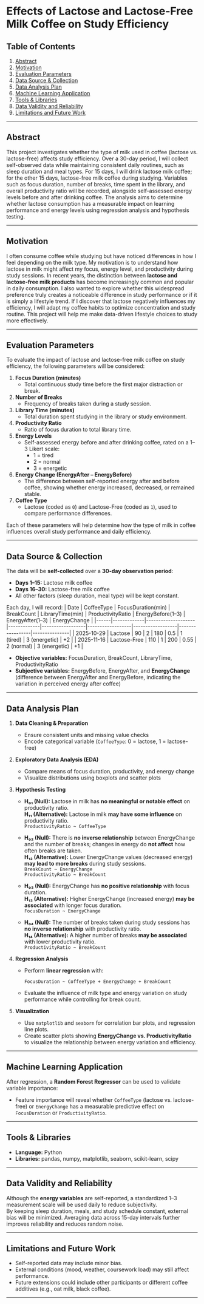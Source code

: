 # Effects of Lactose and Lactose-Free Milk Coffee on Study Efficiency

## Table of Contents
1. [Abstract](#abstract)
2. [Motivation](#motivation)
3. [Evaluation Parameters](#evaluation-parameters)
4. [Data Source & Collection](#data-source--collection)
5. [Data Analysis Plan](#data-analysis-plan)
6. [Machine Learning Application](#machine-learning-application)
7. [Tools & Libraries](#tools--libraries)
8. [Data Validity and Reliability](#data-validity-and-reliability)
9. [Limitations and Future Work](#limitations-and-future-work)

---

## Abstract
This project investigates whether the type of milk used in coffee (lactose vs. lactose-free) affects study efficiency. Over a 30-day period, I will collect self-observed data while maintaining consistent daily routines, such as sleep duration and meal types. For 15 days, I will drink lactose milk coffee; for the other 15 days, lactose-free milk coffee during studying. Variables such as focus duration, number of breaks, time spent in the library, and overall productivity ratio will be recorded, alongside self-assessed energy levels before and after drinking coffee. The analysis aims to determine whether lactose consumption has a measurable impact on learning performance and energy levels using regression analysis and hypothesis testing.

---

## Motivation
I often consume coffee while studying but have noticed differences in how I feel depending on the milk type. My motivation is to understand how lactose in milk might affect my focus, energy level, and productivity during study sessions. In recent years, the distinction between **lactose and lactose-free milk products** has become increasingly common and popular in daily consumption. I also wanted to explore whether this widespread preference truly creates a noticeable difference in study performance or if it is simply a lifestyle trend. If I discover that lactose negatively influences my efficiency, I will adapt my coffee habits to optimize concentration and study routine. This project will help me make data-driven lifestyle choices to study more effectively.

---

## Evaluation Parameters

To evaluate the impact of lactose and lactose-free milk coffee on study efficiency, the following parameters will be considered:

1. **Focus Duration (minutes)**  
   - Total continuous study time before the first major distraction or break.
2. **Number of Breaks**  
   - Frequency of breaks taken during a study session.
3. **Library Time (minutes)**  
   - Total duration spent studying in the library or study environment.
4. **Productivity Ratio**  
   - Ratio of focus duration to total library time.  
5. **Energy Levels**  
   - Self-assessed energy before and after drinking coffee, rated on a 1–3 Likert scale:  
     - 1 = tired  
     - 2 = normal  
     - 3 = energetic  
6. **Energy Change (EnergyAfter – EnergyBefore)**  
   - The difference between self-reported energy after and before coffee, showing whether energy increased, decreased, or remained stable.  
7. **Coffee Type**  
   - Lactose (coded as `0`) and Lactose-Free (coded as `1`), used to compare performance differences.

Each of these parameters will help determine how the type of milk in coffee influences overall study performance and daily efficiency.

---

## Data Source & Collection
The data will be **self-collected** over a **30-day observation period**:
- **Days 1–15:** Lactose milk coffee  
- **Days 16–30:** Lactose-free milk coffee  
- All other factors (sleep duration, meal type) will be kept constant.

Each day, I will record:
| Date | CoffeeType | FocusDuration(min) | BreakCount | LibraryTime(min) | ProductivityRatio | EnergyBefore(1–3) | EnergyAfter(1–3) | EnergyChange |
|------|-------------|--------------------|-------------|------------------|------------------|------------------|-----------------|---------------|
| 2025-10-29 | Lactose | 90 | 2 | 180 | 0.5 | 1 (tired) | 3 (energetic) | +2 |
| 2025-11-16 | Lactose-Free | 110 | 1 | 200 | 0.55 | 2 (normal) | 3 (energetic) | +1 |

- **Objective variables:** FocusDuration, BreakCount, LibraryTime, ProductivityRatio  
- **Subjective variables:** EnergyBefore, EnergyAfter, and **EnergyChange** (difference between EnergyAfter and EnergyBefore, indicating the variation in perceived energy after coffee)

---

## Data Analysis Plan
1. **Data Cleaning & Preparation**
   - Ensure consistent units and missing value checks  
   - Encode categorical variable (`CoffeeType`: 0 = lactose, 1 = lactose-free)  

2. **Exploratory Data Analysis (EDA)**
   - Compare means of focus duration, productivity, and energy change  
   - Visualize distributions using boxplots and scatter plots

3. **Hypothesis Testing**
   - **H₀₁ (Null):** Lactose in milk has **no meaningful or notable effect** on productivity ratio.  
     **H₁₁ (Alternative):** Lactose in milk **may have some influence** on productivity ratio.  
      `ProductivityRatio ~ CoffeeType`
     
   - **H₀₂ (Null):** There is **no inverse relationship** between EnergyChange and the number of breaks; changes in energy do **not affect** how often breaks are taken.  
     **H₁₂ (Alternative):** Lower EnergyChange values (decreased energy) **may lead to more breaks** during study sessions.  
      `BreakCount ~ EnergyChange`  
      `ProductivityRatio ~ BreakCount`

   - **H₀₃ (Null):** EnergyChange has **no positive relationship** with focus duration.  
     **H₁₃ (Alternative):** Higher EnergyChange (increased energy) **may be associated** with longer focus duration.  
      `FocusDuration ~ EnergyChange`
     
   - **H₀₄ (Null):** The number of breaks taken during study sessions has **no inverse relationship** with productivity ratio.  
     **H₁₄ (Alternative):** A higher number of breaks **may be associated** with lower productivity ratio.  
      `ProductivityRatio ~ BreakCount`
    
4. **Regression Analysis**
   - Perform **linear regression** with:
     ```
     FocusDuration ~ CoffeeType + EnergyChange + BreakCount
     ```
   - Evaluate the influence of milk type and energy variation on study performance while controlling for break count.

5. **Visualization**
   - Use `matplotlib` and `seaborn` for correlation bar plots, and regression line plots.  
   - Create scatter plots showing **EnergyChange vs. ProductivityRatio** to visualize the relationship between energy variation and efficiency.

---

## Machine Learning Application
After regression, a **Random Forest Regressor** can be used to validate variable importance:
- Feature importance will reveal whether `CoffeeType` (lactose vs. lactose-free) or `EnergyChange` has a measurable predictive effect on `FocusDuration` or `ProductivityRatio`.

---

## Tools & Libraries
- **Language:** Python  
- **Libraries:** pandas, numpy, matplotlib, seaborn, scikit-learn, scipy 

---

## Data Validity and Reliability
Although the **energy variables** are self-reported, a standardized 1–3 measurement scale will be used daily to reduce subjectivity.  
By keeping sleep duration, meals, and study schedule constant, external bias will be minimized. Averaging data across 15-day intervals further improves reliability and reduces random noise.

---

## Limitations and Future Work
- Self-reported data may include minor bias. 
- External conditions (mood, weather, coursework load) may still affect performance.  
- Future extensions could include other participants or different coffee additives (e.g., oat milk, black coffee).

---
